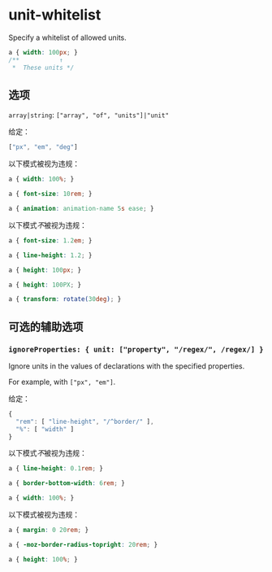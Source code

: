 # unit-whitelist

Specify a whitelist of allowed units.

```css
a { width: 100px; }
/**           ↑
 *  These units */
```

## 选项

`array|string`: `["array", "of", "units"]|"unit"`

给定：

```js
["px", "em", "deg"]
```

以下模式被视为违规：

```css
a { width: 100%; }
```

```css
a { font-size: 10rem; }
```

```css
a { animation: animation-name 5s ease; }
```

以下模式*不*被视为违规：

```css
a { font-size: 1.2em; }
```

```css
a { line-height: 1.2; }
```

```css
a { height: 100px; }
```

```css
a { height: 100PX; }
```

```css
a { transform: rotate(30deg); }
```

## 可选的辅助选项

### `ignoreProperties: { unit: ["property", "/regex/", /regex/] }`

Ignore units in the values of declarations with the specified properties.

For example, with `["px", "em"]`.

给定：

```js
{
  "rem": [ "line-height", "/^border/" ],
  "%": [ "width" ]
}
```

以下模式*不*被视为违规：

```css
a { line-height: 0.1rem; }
```

```css
a { border-bottom-width: 6rem; }
```

```css
a { width: 100%; }
```

以下模式被视为违规：

```css
a { margin: 0 20rem; }
```

```css
a { -moz-border-radius-topright: 20rem; }
```

```css
a { height: 100%; }
```
